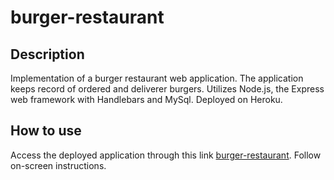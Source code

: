 # burger-restaurant

## Description

Implementation of a burger restaurant web application. The application keeps record of ordered and deliverer burgers. Utilizes Node.js, the Express web framework with Handlebars and MySql. Deployed on Heroku.

## How to use
Access the deployed application through this link [burger-restaurant](https://burger-restaurant-321.herokuapp.com/). Follow on-screen instructions.
